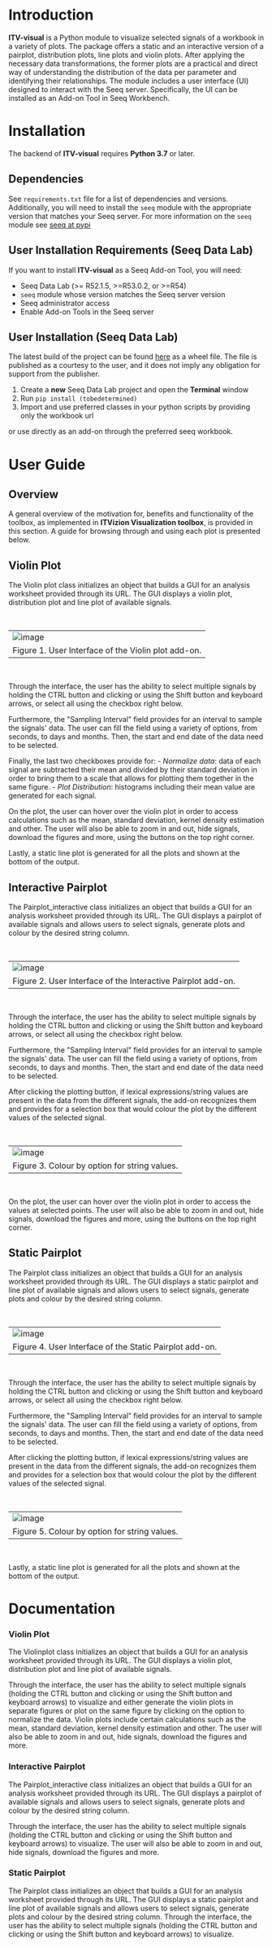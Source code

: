 # Introduction

**ITV-visual** is a Python module to visualize selected signals of a workbook in a variety of plots. The package offers a static and an interactive version of a pairplot, 
distribution plots, line plots and violin plots. After applying the necessary data transformations, the former plots are a practical and direct way of understanding the distribution of the data
per parameter and identifying their relationships. The module includes a user interface (UI) designed to interact with the Seeq server. Specifically, the UI can be installed as an Add-on Tool
in Seeq Workbench.


# Installation

The backend of **ITV-visual** requires **Python 3.7** or later.

## Dependencies

See `requirements.txt` file for a list of
dependencies and versions. Additionally, you will need to install the `seeq` module with the appropriate version that
matches your Seeq server. For more information on the `seeq` module see [seeq at pypi](https://pypi.org/project/seeq/)

## User Installation Requirements (Seeq Data Lab)

If you want to install **ITV-visual** as a Seeq Add-on Tool, you will need:

- Seeq Data Lab (>= R52.1.5, >=R53.0.2, or >=R54)
- `seeq` module whose version matches the Seeq server version
- Seeq administrator access
- Enable Add-on Tools in the Seeq server

## User Installation (Seeq Data Lab)

The latest build of the project can be found [here](https://pypi) as a wheel file. The
file is published as a courtesy to the user, and it does not imply any obligation for support from the publisher.

1. Create a **new** Seeq Data Lab project and open the **Terminal** window
2. Run `pip install (tobedetermined)`
3. Import and use preferred classes in your python scripts by providing only the workbook url

or use directly as an add-on through the preferred seeq workbook.


# User Guide

## Overview

A general overview of the motivation for, benefits and functionality of the toolbox, as implemented in
**ITVizion Visualization toolbox**, is provided in this section. A guide for browsing through and using each plot is presented below.

## Violin Plot


The Violin plot class initializes an object that builds a GUI for an analysis worksheet provided through its URL. The GUI displays a violin plot, distribution plot and line plot of available signals.

<br>
<table border="0">
 <tr>
    <td><img alt="image" src="docs/_static/violin_plot_ui.png"></td>
 </tr>
 <tr>
    <td>Figure 1. User Interface of the Violin plot add-on.</td>
 </tr>
</table>
<br>

Through the interface, the user has the ability to select multiple signals by holding the CTRL button and clicking or using the Shift button and keyboard arrows, or select all using the checkbox right below. 

Furthermore, the "Sampling Interval" field provides for an interval to sample the signals' data. The user can fill the field using a variety of options, from seconds, to days and months. Then, the start and end date of the data need to be selected.

Finally, the last two checkboxes provide for:
    - *Normalize data*: data of each signal are subtracted their mean and divided by their standard deviation in order to bring them to a scale that allows for plotting them together in the same figure.
    - *Plot Distribution*: histograms including their mean value are generated for each signal.

On the plot, the user can hover over the violin plot in order to access calculations such as the mean, standard deviation, kernel density estimation and other. The user will also be able to zoom in and out, hide signals, download the figures and more, using the buttons on the top right corner.

Lastly, a static line plot is generated for all the plots and shown at the bottom of the output.


## Interactive Pairplot


The Pairplot_interactive class initializes an object that builds a GUI for an analysis worksheet provided through its URL. The GUI displays a pairplot of available signals and allows users to select signals, generate plots and colour by the desired string column. 

<br>
<table border="0">
 <tr>
    <td><img alt="image" src="docs/_static/pair_plot_ui.png"></td>
 </tr>
 <tr>
    <td>Figure 2. User Interface of the Interactive Pairplot add-on.</td>
 </tr>
</table>
<br>

Through the interface, the user has the ability to select multiple signals by holding the CTRL button and clicking or using the Shift button and keyboard arrows, or select all using the checkbox right below. 

Furthermore, the "Sampling Interval" field provides for an interval to sample the signals' data. The user can fill the field using a variety of options, from seconds, to days and months. Then, the start and end date of the data need to be selected.

After clicking the plotting button, if lexical expressions/string values are present in the data from the different signals, the add-on recognizes them and provides for a selection box that would colour the plot by the different values of the selected signal.

<br>
<table border="0">
 <tr>
    <td><img alt="image" src="docs/_static/pair_plot_colour_by.png"></td>
 </tr>
 <tr>
    <td>Figure 3. Colour by option for string values.</td>
 </tr>
</table>
<br>

On the plot, the user can hover over the violin plot in order to access the values at selected points. The user will also be able to zoom in and out, hide signals, download the figures and more, using the buttons on the top right corner.


## Static Pairplot


The Pairplot class initializes an object that builds a GUI for an analysis worksheet provided through its URL. The GUI displays a static pairplot and line plot of available signals and allows users to select signals, generate plots and colour by the desired string column.


<br>
<table border="0">
 <tr>
    <td><img alt="image" src="docs/_static/static_pair_plot_ui.png"></td>
 </tr>
 <tr>
    <td>Figure 4. User Interface of the Static Pairplot add-on.</td>
 </tr>
</table>
<br>



Through the interface, the user has the ability to select multiple signals by holding the CTRL button and clicking or using the Shift button and keyboard arrows, or select all using the checkbox right below. 

Furthermore, the "Sampling Interval" field provides for an interval to sample the signals' data. The user can fill the field using a variety of options, from seconds, to days and months. Then, the start and end date of the data need to be selected.



After clicking the plotting button, if lexical expressions/string values are present in the data from the different signals, the add-on recognizes them and provides for a selection box that would colour the plot by the different values of the selected signal.

<br>
<table border="0">
 <tr>
    <td><img alt="image" src="docs/_static/pair_plot_colour_by.png"></td>
 </tr>
 <tr>
    <td>Figure 5. Colour by option for string values.</td>
 </tr>
</table>
<br>

Lastly, a static line plot is generated for all the plots and shown at the bottom of the output.

# Documentation

### Violin Plot


The Violinplot class initializes an object that builds a GUI for an analysis worksheet provided through its URL. The GUI displays a violin plot, distribution plot and line plot of available signals.

Through the interface, the user has the ability to select multiple signals (holding the CTRL button and clicking or using the Shift button and keyboard arrows) to visualize and either generate the violin plots in separate figures or plot on the same figure by clicking on the option to normalize the data. Violin plots include certain calculations such as the mean, standard deviation, kernel density estimation and other. The user will also be able to zoom in and out, hide signals, download the figures and more.


### Interactive Pairplot


The Pairplot_interactive class initializes an object that builds a GUI for an analysis worksheet provided through its URL. The GUI displays a pairplot of available signals and allows users to select signals, generate plots and colour by the desired string column. 

Through the interface, the user has the ability to select multiple signals (holding the CTRL button and clicking or using the Shift button and keyboard arrows) to visualize. The user will also be able to zoom in and out, hide signals, download the figures and more.



### Static Pairplot


The Pairplot class initializes an object that builds a GUI for an analysis worksheet provided through its URL. The GUI displays a static pairplot and line plot of available signals and allows users to select signals, generate plots and colour by the desired string column. Through the interface, the user has the ability to select multiple signals (holding the CTRL button and clicking or using the Shift button and keyboard arrows) to visualize.
